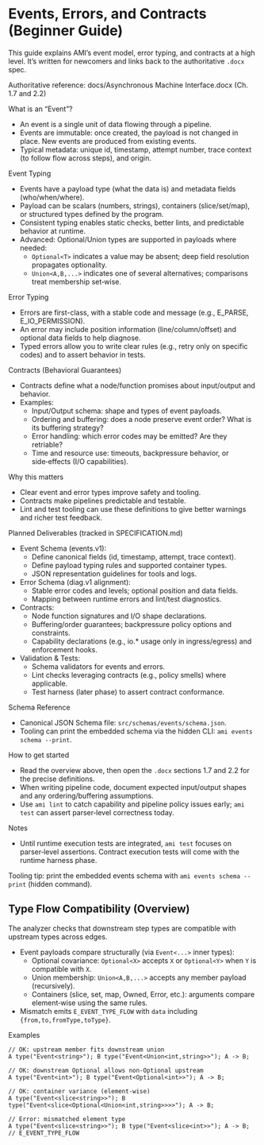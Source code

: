 # Events, Errors, and Contracts (Beginner Guide)

This guide explains AMI’s event model, error typing, and contracts at a high level. It’s written for newcomers and links
back to the authoritative `.docx` spec.

Authoritative reference: docs/Asynchronous Machine Interface.docx (Ch. 1.7 and 2.2)

What is an “Event”?
- An event is a single unit of data flowing through a pipeline.
- Events are immutable: once created, the payload is not changed in place. New events are produced from existing events.
- Typical metadata: unique id, timestamp, attempt number, trace context (to follow flow across steps), and origin.

Event Typing
- Events have a payload type (what the data is) and metadata fields (who/when/where).
- Payload can be scalars (numbers, strings), containers (slice/set/map), or structured types defined by the program.
- Consistent typing enables static checks, better lints, and predictable behavior at runtime.
 - Advanced: Optional/Union types are supported in payloads where needed:
   - `Optional<T>` indicates a value may be absent; deep field resolution propagates optionality.
   - `Union<A,B,...>` indicates one of several alternatives; comparisons treat membership set‑wise.

Error Typing
- Errors are first-class, with a stable code and message (e.g., E_PARSE, E_IO_PERMISSION).
- An error may include position information (line/column/offset) and optional data fields to help diagnose.
- Typed errors allow you to write clear rules (e.g., retry only on specific codes) and to assert behavior in tests.

Contracts (Behavioral Guarantees)
- Contracts define what a node/function promises about input/output and behavior.
- Examples:
  - Input/Output schema: shape and types of event payloads.
  - Ordering and buffering: does a node preserve event order? What is its buffering strategy?
  - Error handling: which error codes may be emitted? Are they retriable?
  - Time and resource use: timeouts, backpressure behavior, or side‑effects (I/O capabilities).

Why this matters
- Clear event and error types improve safety and tooling.
- Contracts make pipelines predictable and testable.
- Lint and test tooling can use these definitions to give better warnings and richer test feedback.

Planned Deliverables (tracked in SPECIFICATION.md)
- Event Schema (events.v1):
  - Define canonical fields (id, timestamp, attempt, trace context).
  - Define payload typing rules and supported container types.
  - JSON representation guidelines for tools and logs.
- Error Schema (diag.v1 alignment):
  - Stable error codes and levels; optional position and data fields.
  - Mapping between runtime errors and lint/test diagnostics.
- Contracts:
  - Node function signatures and I/O shape declarations.
  - Buffering/order guarantees; backpressure policy options and constraints.
  - Capability declarations (e.g., io.* usage only in ingress/egress) and enforcement hooks.
- Validation & Tests:
  - Schema validators for events and errors.
  - Lint checks leveraging contracts (e.g., policy smells) where applicable.
  - Test harness (later phase) to assert contract conformance.

Schema Reference
- Canonical JSON Schema file: `src/schemas/events/schema.json`.
- Tooling can print the embedded schema via the hidden CLI: `ami events schema --print`.

How to get started
- Read the overview above, then open the `.docx` sections 1.7 and 2.2 for the precise definitions.
- When writing pipeline code, document expected input/output shapes and any ordering/buffering assumptions.
- Use `ami lint` to catch capability and pipeline policy issues early; `ami test` can assert parser‑level correctness
  today.

Notes
- Until runtime execution tests are integrated, `ami test` focuses on parser‑level assertions. Contract execution
tests will come with the runtime harness phase.

Tooling tip: print the embedded events schema with `ami events schema --print` (hidden command).

## Type Flow Compatibility (Overview)

The analyzer checks that downstream step types are compatible with upstream types across edges.

- Event payloads compare structurally (via `Event<...>` inner types):
  - Optional covariance: `Optional<X>` accepts `X` or `Optional<Y>` when `Y` is compatible with `X`.
  - Union membership: `Union<A,B,...>` accepts any member payload (recursively).
  - Containers (slice, set, map, Owned, Error, etc.): arguments compare element‑wise using the same rules.
- Mismatch emits `E_EVENT_TYPE_FLOW` with `data` including `{from,to,fromType,toType}`.

Examples

```
// OK: upstream member fits downstream union
A type("Event<string>"); B type("Event<Union<int,string>>"); A -> B;

// OK: downstream Optional allows non‑Optional upstream
A type("Event<int>"); B type("Event<Optional<int>>"); A -> B;

// OK: container variance (element‑wise)
A type("Event<slice<string>>"); B type("Event<slice<Optional<Union<int,string>>>>"); A -> B;

// Error: mismatched element type
A type("Event<slice<string>>"); B type("Event<slice<int>>"); A -> B;  // E_EVENT_TYPE_FLOW
```


